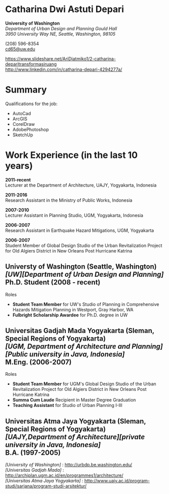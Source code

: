 # Catharina Dwi Astuti Depari

**University of Washington** <br> *Department of Urban Design and Planning Gould Hall* <br> *3950 University Way NE, Seattle, Washington, 98105*

(208) 596-8354 <br> cd65@uw.edu

https://www.slideshare.net/AriDjatmiko1/2-catharina-deparitransformasiruang <br> http://www.linkedin.com/in/catharina-depari-4294277a/

# Summary

Qualifications for the job:
- AutoCad
- ArcGIS
- CorelDraw
- AdobePhotoshop
- SketchUp

# Work Experience (in the last 10 years)

**2011-recent** <br>  Lecturer at the Department of Architecture, UAJY, Yogyakarta, Indonesia

**2011-2016** <br> Research Assistant in the Ministry of Public Works, Indonesia

**2007-2010** <br> Lecturer Assistant in Planning Studio, UGM, Yogyakarta, Indonesia

**2006-2007** <br> Research Assistant in Earthquake Hazard Mitigations, UGM, Yogyakarta

**2006-2007** <br> Student Member of Global Design Studio of the Urban Revitalization Project for Old Algiers District in New Orleans Post Hurricane Katrina

## Universty of Washington (Seattle, Washington) <br> *[UW][Department of Urban Design and Planning]* <br> Ph.D. Student (2008 - recent)

Roles
- **Student Team Member** for UW's Studio of Planning in Comprehensive Hazards Mitigation Planning in Westport, Gray Harbor, WA
- **Fulbright Scholarship Awardee** for Ph.D. degree in UW

## Universitas Gadjah Mada Yogyakarta (Sleman, Special Regions of Yogyakarta) <br> *[UGM, Department of Architecture and Planning][Public university in Java, Indonesia]* <br> M.Eng. (2006-2007)

Roles
- **Student Team Member** for UGM's Global Design Studio of the Urban Revitalization Project for Old Algiers District in New Orleans Post Hurricane Katrina
- **Summa Cum Laude** Recipient in Master Degree Graduation
- **Teaching Assistant** for Studio of Urban Planning I-III

## Universitas Atma Jaya Yogyakarta (Sleman, Special Regions of Yogyakarta) <br> *[UAJY,Department of Architecture][private university in Java, Indonesia]* <br> B.A. (1997-2005)

*[University of Washington]* : http://urbdp.be.washington.edu/ <br> *[Universitas Gadjah Mada]* : http://archiplan.ugm.ac.id/en/programmes1/architecture/ <br> *[Universitas Atma Jaya Yogyakarta]* : http://www.uajy.ac.id/program-studi/sarjana/program-studi-arsitektur/
